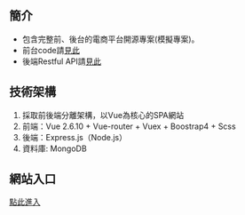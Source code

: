 ## 簡介
- 包含完整前、後台的電商平台開源專案(模擬專案)。
- 前台code請[見此](https://github.com/YunTaoLin/picture-book)
- 後端Restful API請[見此](https://github.com/YunTaoLin/picture-book-server)

## 技術架構
1. 採取前後端分離架構，以Vue為核心的SPA網站
2. 前端：Vue 2.6.10 + Vue-router + Vuex + Boostrap4 + Scss
3. 後端：Express.js（Node.js）
4. 資料庫: MongoDB

## 網站入口
[點此進入](http://172.105.215.182:3000/)

